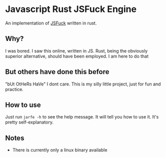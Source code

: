 # **Ja**vascript **R**ust JS**F**uck **E**ngine

An implementation of [JSFuck](https://en.wikipedia.org/wiki/JSFuck) written in rust.

## Why?

I was bored. I saw this online, written in JS. Rust, being the obviously superior alternative, should have been employed. I am here to do that

## But others have done this before

"bUt OtHeRs HaVe" I dont care. This is my silly little project, just for fun and practice.

## How to use

Just run `jarfe -h` to see the help message. It will tell you how to use it. It's pretty self-explanatory.

## Notes

-   There is currently only a linux binary available
